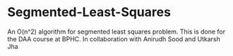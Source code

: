 # Segmented-Least-Squares
An O(n^2) algorithm for segmented least squares problem. This is done for the DAA course at BPHC. In collaboration with Anirudh Sood and Utkarsh Jha
